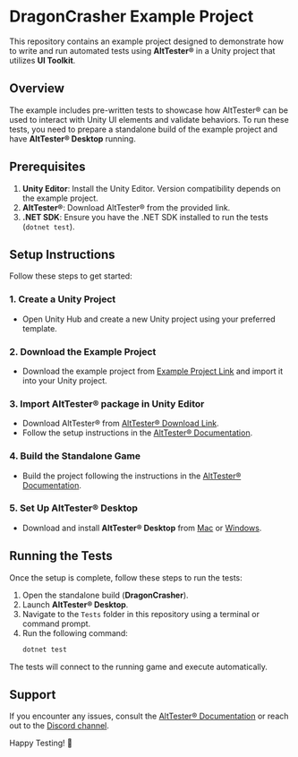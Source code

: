 # DragonCrasher Example Project

This repository contains an example project designed to demonstrate how to write and run automated tests using **AltTester®** in a Unity project that utilizes **UI Toolkit**.

## Overview

The example includes pre-written tests to showcase how AltTester® can be used to interact with Unity UI elements and validate behaviors. To run these tests, you need to prepare a standalone build of the example project and have **AltTester® Desktop** running.

## Prerequisites

1. **Unity Editor**: Install the Unity Editor. Version compatibility depends on the example project.
2. **AltTester®**: Download AltTester® from the provided link.
3. **.NET SDK**: Ensure you have the .NET SDK installed to run the tests (`dotnet test`).

## Setup Instructions

Follow these steps to get started:

### 1. Create a Unity Project
- Open Unity Hub and create a new Unity project using your preferred template.

### 2. Download the Example Project
- Download the example project from [Example Project Link](https://assetstore.unity.com/packages/essentials/tutorial-projects/dragon-crashers-urp-2d-sample-project-190721?srsltid=AfmBOop2dsRrp8mm-6vaDpipAyQ3tr24VFvKU5_SdHiJD0QUudcYgT2M) and import it into your Unity project.

### 3. Import AltTester® package in Unity Editor
- Download AltTester® from [AltTester® Download Link](https://alttester.com/app/uploads/AltTester/sdks/AltTesterUnitySDK_NonGPL_2_2_2.unitypackage).
- Follow the setup instructions in the [AltTester® Documentation](https://altTester.com/docs/sdk/latest/pages/get-started.html#import-altTester-package-in-unity-editor).

### 4. Build the Standalone Game
- Build the project following the instructions in the [AltTester® Documentation](https://alttester.com/docs/sdk/latest/pages/get-started.html#instrument-your-app-with-alttester-unity-sdk).

### 5. Set Up AltTester® Desktop
- Download and install **AltTester® Desktop** from [Mac](https://alttester.com/app/uploads/AltTester/desktop/AltTesterDesktop__v2.2.3.dmg) or [Windows](https://alttester.com/app/uploads/AltTester/desktop/AltTesterDesktop__v2.2.3.exe).
## Running the Tests

Once the setup is complete, follow these steps to run the tests:

1. Open the standalone build (**DragonCrasher**).
2. Launch **AltTester® Desktop**.
3. Navigate to the `Tests` folder in this repository using a terminal or command prompt.
4. Run the following command:
   ```bash
   dotnet test
   ```

The tests will connect to the running game and execute automatically.

## Support
If you encounter any issues, consult the [AltTester® Documentation](https://altTester.com/docs/sdk/latest/index.html) or reach out to the [Discord channel](https://discord.gg/Ag9RSuS).

Happy Testing! 🚀
